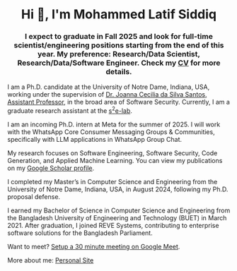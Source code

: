 <h1 align="center">Hi 👋, I'm Mohammed Latif Siddiq</h1>
<!-- <h3 align="center">A software Egineering and Security enthusiastic from Bangladesh</h3> -->
<h3 align="center">I expect to graduate in Fall 2025 and look for full-time scientist/engineering positions starting from the end of this year.
 My preference: Research/Data Scientist, Research/Data/Software Engineer.
Check my <a href="https://lsiddiqsunny.github.io/public/Mohammed_Latif_Siddiq.pdf">CV</a> for more details.</h3>


<p> I am a Ph.D. candidate at the University of Notre Dame, Indiana, USA, working under the supervision of <a href="https://joannacss.github.io/">Dr. Joanna Cecilia da Silva Santos, Assistant Professor</a>, in the broad area of Software Security. Currently, I am a graduate research assistant at the <a href="https://s2e-lab.github.io/">s<sup>2</sup>e-lab</a>. </p> 

<p> I am an incoming Ph.D. intern at Meta for the summer of 2025. I will work with the WhatsApp Core Consumer Messaging Groups & Communities, specifically with LLM applications in WhatsApp Group Chat. </p>

<p> My research focuses on Software Engineering, Software Security, Code Generation, and Applied Machine Learning. You can view my publications on my <a href="https://scholar.google.com/citations?user=oGZL0uIAAAAJ">Google Scholar profile</a>. </p> <p> I completed my Master’s in Computer Science and Engineering from the University of Notre Dame, Indiana, USA, in August 2024, following my Ph.D. proposal defense. </p> <p> I earned my Bachelor of Science in Computer Science and Engineering from the Bangladesh University of Engineering and Technology (BUET) in March 2021. After graduation, I joined REVE Systems, contributing to enterprise software solutions for the Bangladesh Parliament. </p> 


 <p>Want to meet? <a href="https://calendar.app.google/6YevqynW9ASqkBxH6">Setup a 30 minute meeting on Google Meet</a>.</p>

<p>More about me: <a href="https://lsiddiqsunny.github.io/">Personal Site</a></p>

